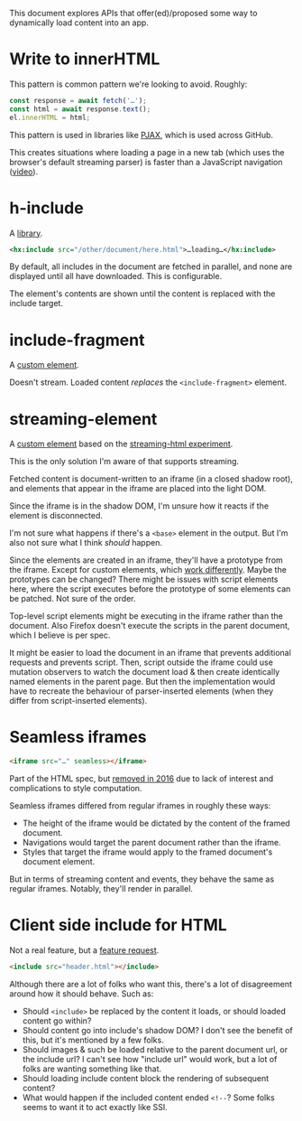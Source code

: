 This document explores APIs that offer(ed)/proposed some way to dynamically load content into an app.

# Write to innerHTML

This pattern is common pattern we're looking to avoid. Roughly:

```js
const response = await fetch('…');
const html = await response.text();
el.innerHTML = html;
```

This pattern is used in libraries like [PJAX](https://github.com/defunkt/jquery-pjax), which is used across GitHub.

This creates situations where loading a page in a new tab (which uses the browser's default streaming parser) is faster than a JavaScript navigation ([video](https://www.youtube.com/watch?v=4zG0AZRZD6Q)).

# h-include

A [library](http://mnot.github.io/hinclude/).

```xml
<hx:include src="/other/document/here.html">…loading…</hx:include>
```

By default, all includes in the document are fetched in parallel, and none are displayed until all have downloaded. This is configurable.

The element's contents are shown until the content is replaced with the include target.

# include-fragment

A [custom element](https://github.com/github/include-fragment-element).

Doesn't stream. Loaded content *replaces* the `<include-fragment>` element.

# streaming-element

A [custom element](https://github.com/whatwg/streams/blob/streaming-element/demos/tags/streaming-element.js) based on the [streaming-html experiment](https://github.com/jakearchibald/streaming-html).

This is the only solution I'm aware of that supports streaming.

Fetched content is document-written to an iframe (in a closed shadow root), and elements that appear in the iframe are placed into the light DOM.

Since the iframe is in the shadow DOM, I'm unsure how it reacts if the element is disconnected.

I'm not sure what happens if there's a `<base>` element in the output. But I'm also not sure what I think *should* happen.

Since the elements are created in an iframe, they'll have a prototype from the iframe. Except for custom elements, which [work differently](https://static-misc.glitch.me/custom-element-adoption-test/). Maybe the prototypes can be changed? There might be issues with script elements here, where the script executes before the prototype of some elements can be patched. Not sure of the order.

Top-level script elements might be executing in the iframe rather than the document. Also Firefox doesn't execute the scripts in the parent document, which I believe is per spec.

It might be easier to load the document in an iframe that prevents additional requests and prevents script. Then, script outside the iframe could use mutation observers to watch the document load & then create identically named elements in the parent page. But then the implementation would have to recreate the behaviour of parser-inserted elements (when they differ from script-inserted elements).

# Seamless iframes

```html
<iframe src="…" seamless></iframe>
```

Part of the HTML spec, but [removed in 2016](https://github.com/whatwg/html/commit/1490eba4dba5ab476f0981443a86c01acae01311) due to lack of interest and complications to style computation.

Seamless iframes differed from regular iframes in roughly these ways:

* The height of the iframe would be dictated by the content of the framed document.
* Navigations would target the parent document rather than the iframe.
* Styles that target the iframe would apply to the framed document's document element.

But in terms of streaming content and events, they behave the same as regular iframes. Notably, they'll render in parallel.

# Client side include for HTML

Not a real feature, but a [feature request](https://github.com/whatwg/html/issues/2791).

```html
<include src="header.html"></include>
```

Although there are a lot of folks who want this, there's a lot of disagreement around how it should behave. Such as:

* Should `<include>` be replaced by the content it loads, or should loaded content go within?
* Should content go into include's shadow DOM? I don't see the benefit of this, but it's mentioned by a few folks.
* Should images & such be loaded relative to the parent document url, or the include url? I can't see how "include url" would work, but a lot of folks are wanting something like that.
* Should loading include content block the rendering of subsequent content?
* What would happen if the included content ended `<!--`? Some folks seems to want it to act exactly like SSI.
